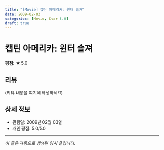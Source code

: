 ```yaml
---
title: "[Movie] 캡틴 아메리카: 윈터 솔져"
date: 2009-02-03
categories: [Movie, Star-5.0]
draft: true
---
```


# 캡틴 아메리카: 윈터 솔져

**평점:** ★ 5.0

## 리뷰

(리뷰 내용을 여기에 작성하세요)

## 상세 정보

- 관람일: 2009년 02월 03일
- 개인 평점: 5.0/5.0

---

*이 글은 자동으로 생성된 임시 글입니다.*
